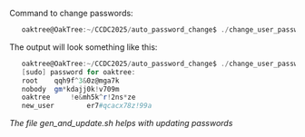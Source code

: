 Command to change passwords:   

```powershell
   oaktree@OakTree:~/CCDC2025/auto_password_change$ ./change_user_passwds.sh
```

The output will look something like this:

```powershell
   oaktree@OakTree:~/CCDC2025/auto_password_change$ ./change_user_passwds.sh
   [sudo] password for oaktree:
   root    qqh9f^3&0z@mga7k
   nobody  gm*kdajj0k!v709m
   oaktree     !e&mh5k^r!2ns*ze
   new_user        er7#qcacx78z!99a
```

*The file gen_and_update.sh helps with updating passwords*
